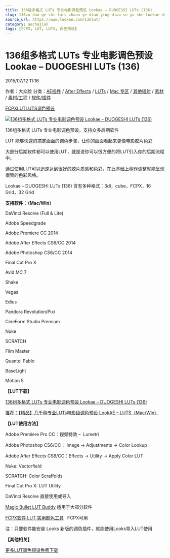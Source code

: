 ```yaml
---
title: 136组多格式 LUTs 专业电影调色预设 Lookae – DUOGESHI LUTs (136)
slug: 136zu-duo-ge-shi-luts-zhuan-ye-dian-ying-diao-se-yu-she-lookae-duogeshi-luts-136
source_url: https://www.lookae.com/136lut/
category: aechajian
tags: [FCPX, LUT, LUTS, 调色预设]
---
```

# 136组多格式 LUTs 专业电影调色预设 Lookae – DUOGESHI LUTs (136)

2015/07/12 11:16

作者：大众脸
分类：[AE插件](https://www.lookae.com/after-effects/aechajian/) / [After Effects](https://www.lookae.com/after-effects/) / [LUTs](https://www.lookae.com/sucai/lutsfile/) / [Mac 专区](https://www.lookae.com/mac-osx/) / [其他辐射](https://www.lookae.com/others/) / [素材](https://www.lookae.com/sucai/) / [素材/工程](https://www.lookae.com/others/sucaigongcheng/) / [软件/插件](https://www.lookae.com/qitarjcj/)

[FCPX](https://www.lookae.com/tag/fcpx/)[LUT](https://www.lookae.com/tag/lut/)[LUTS](https://www.lookae.com/tag/luts/)[调色预设](https://www.lookae.com/tag/%e8%b0%83%e8%89%b2%e9%a2%84%e8%ae%be/)

[![136组多格式 LUTs 专业电影调色预设 Lookae - DUOGESHI LUTs (136)](https://www.lookae.com/wp-content/uploads/2015/07/136LUT.jpg "136组多格式 LUTs 专业电影调色预设 Lookae - DUOGESHI LUTs (136)-LookAE.com")](https://www.lookae.com/wp-content/uploads/2015/07/136LUT.jpg)

136组多格式 LUTs 专业电影调色预设，支持众多后期软件

LUT 能够快速的搞定画面的调色步骤，让你的画面看起来更像电影胶片色彩

大部分后期软件都可以使用LUT，就是说你可以很方便的将LUT引入你的后期流程中。

通过使用LUT可以迅速达到很好的胶片质感和色彩，在此基础上稍作调整就能呈现很赞的色彩风格。

Lookae – DUOGESHI LUTs (136) 含有多种格式：3dl，cube，FCPX，16 Grid，32 Grid

**支持软件：（Mac/Win）**

DaVinci Resolve (Full & Lite)

Adobe Speedgrade

Adobe Premiere CC 2014

Adobe After Effects CS6/CC 2014

Adobe Photoshop CS6/CC 2014

Final Cut Pro X

Avid MC 7

Shake

Vegas

Edius

Pandora Revolution/Pixi

CineForm Studio Premium

Nuke

SCRATCH

Film Master

Quantel Pablo

BaseLight

Motion 5

**【LUT下载】**

[136组多格式 LUTs 专业电影调色预设 Lookae – DUOGESHI LUTs (136)](https://www.400gb.com/file/105685898)

[推荐：【精品】几千种专业LUTs电影级调色预设 LookAE – LUTS（Mac/Win）](https://www.lookae.com/lookaeluts/)

**【LUT使用方法】**

Adobe Premiere Pro CC：视频特效 –  Lumetri

Adobe Photoshop CS6/CC： Image → Adjustments → Color Lookup

Adobe After Effects CS6/CC：Effects → Utility → Apply Color LUT

Nuke: Vectorfield

SCRATCH: Color Scraffolds

Final Cut Pro X: LUT Utility

DaVinci Resolve 直接使用或导入

[Magic Bullet LUT Buddy](https://www.redgiant.com/downloads/free-products/) 适用于大部分软件

[FCPX软件 LUT 实用颜色工具](https://www.lookae.com/fcpx-lut/)   FCPX可用

注：只要软件能安装 Looks 新版的调色插件，就能使用Looks导入LUT使用

**【其他相关】**

[更多LUT调色预设免费下载](https://www.lookae.com/tag/lut/)
